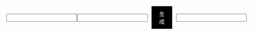 <html lang="zh">
<head>
    <meta charset="UTF-8">
    <meta name="viewport" content="width=device-width, initial-scale=1.0">
    <title>生成随机数</title>
    <style>
        .container {
            display: flex;
            align-items: center;
        }
        .btn {
            background-color: black;
            color: white;
            padding: 10px 20px;
            margin-left: 10px;
            cursor: pointer;
        }
        .readonly {
            margin-left: 10px;
        }
    </style>
</head>
<body>

<div class="container">
    <input type="text" id="textBox1" readonly>
    <input type="text" id="textBox2" readonly>
    <div class="btn" id="generateBtn">生成</div>
    <input type="text" id="attemptsBox" class="readonly" readonly>
</div>
<div id="successMessage"></div>

<script>
    let attempts = 0;
    let success13_23 = false;
    let success23_13 = false;

    document.getElementById('generateBtn').addEventListener('click', function() {
        let num1 = Math.floor(Math.random() * 16) + 1;
        let num2 = Math.floor(Math.random() * 24) + 17;
        
        document.getElementById('textBox1').value = num1;
        document.getElementById('textBox2').value = num2;
        
        attempts++;
        document.getElementById('attemptsBox').value = `已尝试${attempts}次`;

        if ((num1 === 13 && num2 === 23) || (num1 === 23 && num2 === 13)) {
            let successDiv = document.createElement('div');
            successDiv.innerText = '成功';
            document.getElementById('successMessage').appendChild(successDiv);

            if (num1 === 13 && num2 === 23) {
                success13_23 = true;
            } else if (num1 === 23 && num2 === 13) {
                success23_13 = true;
            }

            // 保证至少生成一次13,23和一次23,13
            if (attempts >= 100 && (!success13_23 || !success23_13)) {
                success13_23 = true;
                success23_13 = true;
                let finalSuccessDiv = document.createElement('div');
                finalSuccessDiv.innerText = '已生成至少一次13,23和一次23,13';
                document.getElementById('successMessage').appendChild(finalSuccessDiv);
            }
        }
    });
</script>

</body>
</html>
